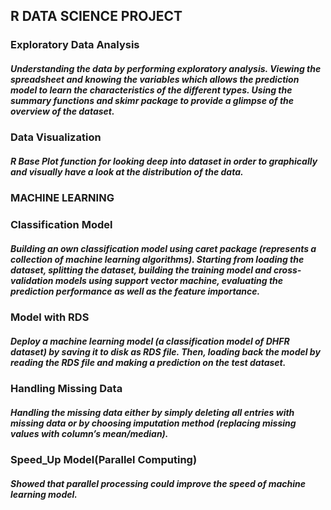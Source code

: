 ## R DATA SCIENCE PROJECT
### Exploratory Data Analysis 
   ##### Understanding the data by performing exploratory analysis. Viewing the spreadsheet and knowing the variables which allows the prediction model to learn the characteristics of the different types. Using the summary functions and skimr package to provide a glimpse of the overview of the dataset.
### Data Visualization
   ##### R Base Plot function for looking deep into dataset in order to graphically and visually have a look at the distribution of the data. 

### MACHINE LEARNING
### Classification Model
   ##### Building an own classification model using caret package (represents a collection of machine learning algorithms). Starting from loading the dataset, splitting the dataset, building the training model and cross-validation models using support vector machine, evaluating the prediction performance as well as the feature importance.
### Model with RDS
   ##### Deploy a machine learning model (a classification model of DHFR dataset) by saving it to disk as RDS file. Then, loading back the model by reading the RDS file and making a prediction on the test dataset. 
### Handling Missing Data
   ##### Handling the missing data either by simply deleting all entries with missing data or by choosing imputation method (replacing missing values with column’s mean/median).
### Speed_Up Model(Parallel Computing)
   ##### Showed that parallel processing could improve  the speed of machine learning model.
         
          






